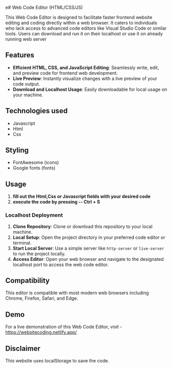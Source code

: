 e# Web Code Editor (HTML/CSS/JS)

This Web Code Editor is designed to facilitate faster frontend website editing and coding directly within a web browser. It caters to individuals who lack access to advanced code editors like Visual Studio Code or similar tools. Users can download and run it on their localhost or use it on already running web server
## Features

- **Efficient HTML, CSS, and JavaScript Editing**: Seamlessly write, edit, and preview code for frontend web development.
- **Live Preview**: Instantly visualize changes with a live preview of your code output.
- **Download and Localhost Usage**: Easily downloadable for local usage on your machine.

## Technologies used

- Javascript
- Html
- Css

## Styling

- FontAwesome (icons)
- Google fonts (fonts)

## Usage

1. **fill out the Html,Css or Javascript fields with your desired code**
2. **execute the code by pressing -- Ctrl + S**

### Localhost Deployment

1. **Clone Repository**: Clone or download this repository to your local machine.
2. **Local Setup**: Open the project directory in your preferred code editor or terminal.
3. **Start Local Server**: Use a simple server like `http-server` or `live-server` to run the project locally.
4. **Access Editor**: Open your web browser and navigate to the designated localhost port to access the web code editor.

## Compatibility

This editor is compatible with most modern web browsers including Chrome, Firefox, Safari, and Edge.

## Demo

For a live demonstration of this Web Code Editor, visit - https://websitecoding.netlify.app/

## Disclaimer

This website uses localStorage to save the code.

